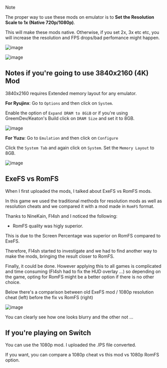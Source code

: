 >[!NOTE]
The proper way to use these mods on emulator is to **Set the Resolution Scale to 1x (Native 720p/1080p)**.

This will make these mods native. Otherwise, if you set 2x, 3x etc etc, you will increase the resolution and FPS drops/bad perfomance might happen.

![image](https://i.gyazo.com/9bc4441face99be41cde9b3fdb4423f5.png)

![image](https://i.gyazo.com/068939ee1b1b4e6cbafae8205a962539.png)

## Notes if you're going to use 3840x2160 (4K) Mod

3840x2160 requires Extended memory layout for any emulator.

**For Ryujinx**: Go to `Options` and then click on `System`.

Enable the option of `Expand DRAM to 8GiB` or if you're using GreemDev/Keaton's Build click on `DRAM Size` and set it to 8GB.

![image](https://i.gyazo.com/91aa18b6f0c20ec163861c01ff037fd1.png)

**For Yuzu**: Go to `Emulation` and then click on `Configure`

Click the `System Tab` and again click on `System`. Set the `Memory Layout` to 8GB.

![image](https://i.gyazo.com/afee192dd95a19c18fccfb33d5027caf.png)

## ExeFS vs RomFS

When I first uploaded the mods, I talked about ExeFS vs RomFS mods.

In this game we used the traditional methods for resolution mods as well as resolution cheats and we compared it with a mod made in `RomFS` format.

Thanks to NineKain, Fl4sh and I noticed the following:

- RomFS quality was higly superior. 

This is due to the Screen Percentage was superior on RomFS compared to ExeFS.

Therefore, Fl4sh started to investigate and we had to find another way to make the mods, bringing the result closer to RomFS.

Finally, it could be done. However applying this to all games is complicated and time consuming (Fl4sh had to fix the HUD overlay ...) so depending on the game, opting for RomFS might be a better option if there is no other choice.

Below there's a comparison between old ExeFS mod / 1080p resolution cheat (left) before the fix vs RomFS (right)

![image](https://i.imgur.com/nuOgNIP.jpeg)

You can clearly see how one looks blurry and the other not ...

## If you're playing on Switch

You can use the 1080p mod. I uploaded the .IPS file converted.

If you want, you can compare a 1080p cheat vs this mod vs 1080p RomFS option.